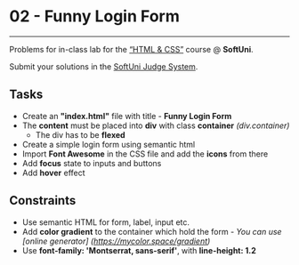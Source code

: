 # 02 - Funny Login Form
------
Problems for in-class lab for the [“HTML & CSS”](https://softuni.bg/trainings/2375/html-and-css-may-2019) course @ **SoftUni**.

Submit your solutions in the [SoftUni Judge System](https://judge.softuni.bg/Contests/1238/Working-with-Forms).

## Tasks
* Create an **"index.html"** file with title - **Funny Login Form**
* The **content** must be placed into **div** with class **container** *(div.container)*
    * The div has to be **flexed** 
* Create a simple login form using semantic html
* Import **Font Awesome** in the CSS file and add the **icons** from there
* Add **focus** state to inputs and buttons
* Add **hover** effect 

## Constraints
* Use semantic HTML for form, label, input etc.
* Add **color gradient** to the container which hold the form - *You can use [online generator] 
    (https://mycolor.space/gradient)*
* Use **font-family: 'Montserrat, sans-serif'**, with **line-height: 1.2**


